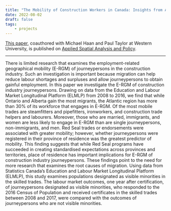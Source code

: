 ```yaml
---
title: "The Mobility of Construction Workers in Canada: Insights from Administrative Data"
date: 2022-08-02
draft: false
tags:
    - projects
---
```


[This paper](https://doi.org/10.1007/s12061-022-09445-3), coauthored with Michael Haan and Paul Taylor at Western University, is published on [Applied Spatial Analysis and Policy](https://www.springer.com/journal/12061).

---

There is limited research that examines the employment-related geographical mobility (E-RGM) of journeypersons in the construction industry.
Such an investigation is important because migration can help reduce labour shortages and surpluses and allow journeypersons to obtain gainful employment.
In this paper we investigate the E-RGM of construction industry journeypersons.
Drawing on data from the Education and Labour Market Longitudinal Platform (ELMLP) from 2008 to 2016, we find that while Ontario and Alberta gain the most migrants, the Atlantic region has more than 30% of its workforce that engages in E-RGM.
Of the most mobile trades are steamfitters and pipefitters, ironworkers, and construction trade helpers and labourers.
Moreover, those who are married, immigrants, and women are less likely to engage in E-RGM than are single journeypersons, non-immigrants, and men.
Red Seal trades or endorsements were associated with greater mobility; however, whether journeypersons were registered in their province of residence was the greatest predictor of mobility.
This finding suggests that while Red Seal programs have succeeded in creating standardised expectations across provinces and territories, place of residence has important implications for E-RGM of construction industry journeypersons.
These findings point to the need for more research that examines the root causes of migration.
Using data from Statistics Canada’s Education and Labour Market Longitudinal Platform (ELMLP), this study examines populations designated as visible minorities in the skilled trades.
The labour market outcomes, one year after certification, of journeypersons designated as visible minorities, who responded to the 2016 Census of Population and received certificates in the skilled trades between 2008 and 2017, were compared with the outcomes of journeypersons who are not visible minorities.
